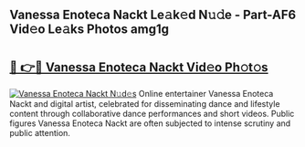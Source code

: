 ## Vanessa Enoteca Nackt Le𝚊k𝚎d N𝚞𝚍e - Part-AF6 Vid𝚎o Le𝚊ks Photos amg1g

# <h2><a href="http://fb943n.evod.top/?m=Vanessa+Enoteca+Nackt">🔗 👉🔴 Vanessa Enoteca Nackt Vid𝚎o Ph𝚘t𝚘s</a></h2>

[![Vanessa Enoteca Nackt N𝚞d𝚎s](https://i.imgur.com/8V9OHl7.gif)](http://fb943n.evod.top/?m=Vanessa+Enoteca+Nackt)
Online entertainer Vanessa Enoteca Nackt and digital artist, celebrated for disseminating dance and lifestyle content through collaborative dance performances and short videos. Public figures Vanessa Enoteca Nackt are often subjected to intense scrutiny and public attention. 
